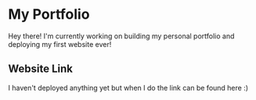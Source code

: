 # My Portfolio

Hey there! I'm currently working on building my personal portfolio and deploying my first website ever! 

## Website Link

I haven't deployed anything yet but when I do the link can be found here :) 